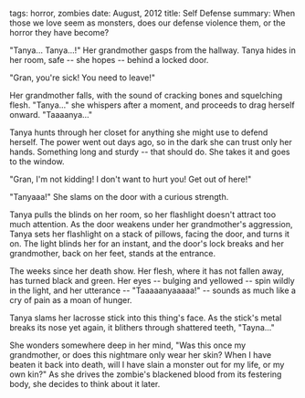 tags: horror, zombies
date: August, 2012
title: Self Defense
summary: When those we love seem as monsters, does our defense violence them, or the horror they have become?

"Tanya... Tanya...!" Her grandmother gasps from the hallway. Tanya hides in her room, safe -- she hopes -- behind a locked door.

"Gran, you're sick! You need to leave!"

Her grandmother falls, with the sound of cracking bones and squelching flesh. "Tanya..." she whispers after a moment, and proceeds to drag herself onward. "Taaaanya..."

Tanya hunts through her closet for anything she might use to defend herself. The power went out days ago, so in the dark she can trust only her hands. Something long and sturdy -- that should do. She takes it and goes to the window.

"Gran, I'm not kidding! I don't want to hurt you! Get out of here!"

"Tanyaaa!" She slams on the door with a curious strength.

Tanya pulls the blinds on her room, so her flashlight doesn't attract too much attention. As the door weakens under her grandmother's aggression, Tanya sets her flashlight on a stack of pillows, facing the door, and turns it on. The light blinds her for an instant, and the door's lock breaks and her grandmother, back on her feet, stands at the entrance.

The weeks since her death show. Her flesh, where it has not fallen away, has turned black and green. Her eyes -- bulging and yellowed -- spin wildly in the light, and her utterance -- "Taaaaanyaaaaa!" -- sounds as much like a cry of pain as a moan of hunger.

Tanya slams her lacrosse stick into this thing's face. As the stick's metal breaks its nose yet again, it blithers through shattered teeth, "Tayna..." 

She wonders somewhere deep in her mind, "Was this once my grandmother, or does this nightmare only wear her skin? When I have beaten it back into death, will I have slain a monster out for my life, or my own kin?" As she drives the zombie's blackened blood from its festering body, she decides to think about it later.
